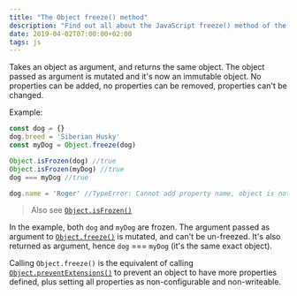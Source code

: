 ```yaml
---
title: "The Object freeze() method"
description: "Find out all about the JavaScript freeze() method of the Object object"
date: 2019-04-02T07:00:00+02:00
tags: js
---
```


Takes an object as argument, and returns the same object. The object passed as argument is mutated and it's now an immutable object. No properties can be added, no properties can be removed, properties can't be changed.

Example:

```js
const dog = {}
dog.breed = 'Siberian Husky'
const myDog = Object.freeze(dog)

Object.isFrozen(dog) //true
Object.isFrozen(myDog) //true
dog === myDog //true

dog.name = 'Roger' //TypeError: Cannot add property name, object is not extensible
```

> Also see [`Object.isFrozen()`](/javascript-object-isfrozen/)

In the example, both `dog` and `myDog` are frozen. The argument passed as argument to [`Object.freeze()`](/javascript-object-freeze/) is mutated, and can't be un-freezed. It's also returned as argument, hence `dog` === `myDog` (it's the same exact object).

Calling `Object.freeze()` is the equivalent of calling [`Object.preventExtensions()`](/javascript-object-preventextensions/) to prevent an object to have more properties defined, plus setting all properties as non-configurable and non-writeable.
